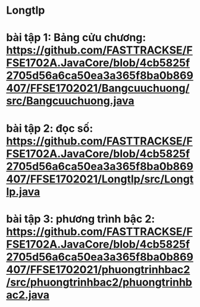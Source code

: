 # Longtlp
# bài tập 1: Bảng cửu chương: https://github.com/FASTTRACKSE/FFSE1702A.JavaCore/blob/4cb5825f2705d56a6ca50ea3a365f8ba0b869407/FFSE1702021/Bangcuuchuong/src/Bangcuuchuong.java
# bài tập 2: đọc số: https://github.com/FASTTRACKSE/FFSE1702A.JavaCore/blob/4cb5825f2705d56a6ca50ea3a365f8ba0b869407/FFSE1702021/Longtlp/src/Longtlp.java
# bài tập 3: phương trình bậc 2: https://github.com/FASTTRACKSE/FFSE1702A.JavaCore/blob/4cb5825f2705d56a6ca50ea3a365f8ba0b869407/FFSE1702021/phuongtrinhbac2/src/phuongtrinhbac2/phuongtrinhbac2.java

